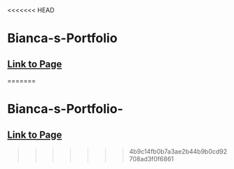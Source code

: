 <<<<<<< HEAD
# Bianca-s-Portfolio

## [Link to Page](https://btijerino16.github.io/Bianca-s-Portfolio-/)
=======
# Bianca-s-Portfolio-
## [Link to Page](https://btijerino16.github.io/Bianca-s-Portfolio-/)
>>>>>>> 4b9c14fb0b7a3ae2b44b9b0cd92708ad3f0f6861
